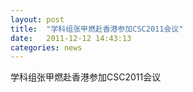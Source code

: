```yaml
---
layout: post
title:  "学科组张甲燃赴香港参加CSC2011会议"
date:   2011-12-12 14:43:13
categories: news
---
```


学科组张甲燃赴香港参加CSC2011会议
